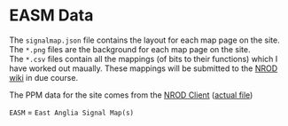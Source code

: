 # EASM Data
The `signalmap.json` file contains the layout for each map page on the site.  
The `*.png` files are the background for each map page on the site.  
The `*.csv` files contain all the mappings (of bits to their functions) which I have worked out maually. These mappings will be submitted to the [NROD wiki](http://nrodwiki.rockshore.net) in due course.  

The PPM data for the site comes from the [NROD Client](https://github.com/Shwam3/NRODClient) ([actual file](https://github.com/Shwam3/NRODClient/blob/master/src/nrodclient/stomp/handlers/RTPPMHandler.java))  

`EASM` = `East Anglia Signal Map(s)`
